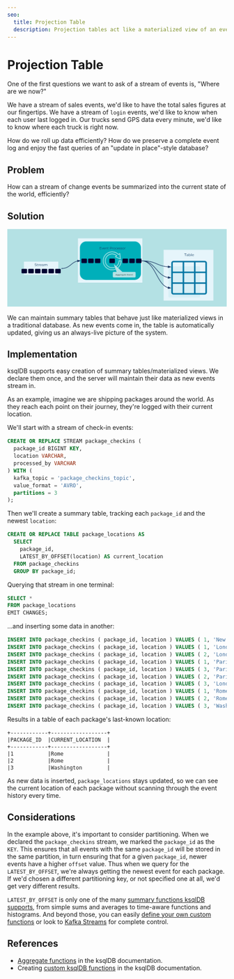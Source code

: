```yaml
---
seo:
  title: Projection Table
  description: Projection tables act like a materialized view of an event stream or change log, grouping and summarizing the events into a unified state.
---
```


# Projection Table

One of the first questions we want to ask of a stream of events is,
"Where are we now?"

We have a stream of sales events, we'd like to have the total sales
figures at our fingertips. We have a stream of `login` events, we'd
like to know when each user last logged in. Our trucks send GPS data
every minute, we'd like to know where each truck is right now.

How do we roll up data efficiently? How do we preserve a complete
event log and enjoy the fast queries of an "update in place"-style
database?

## Problem

How can a stream of change events be summarized into the current state
of the world, efficiently?

## Solution
![Projection Table](../img/projection-table.svg)

We can maintain summary tables that behave just like materialized
views in a traditional database. As new events come in, the table is
automatically updated, giving us an always-live picture of the system.

## Implementation

ksqlDB supports easy creation of summary tables/materialized views. We
declare them once, and the server will maintain their data as new
events stream in.

As an example, imagine we are shipping packages around the world.  As
they reach each point on their journey, they're logged with their
current location.

We'll start with a stream of check-in events:


```sql
CREATE OR REPLACE STREAM package_checkins (
  package_id BIGINT KEY,
  location VARCHAR,
  processed_by VARCHAR
) WITH (
  kafka_topic = 'package_checkins_topic',
  value_format = 'AVRO',
  partitions = 3
);
```

Then we'll create a summary table, tracking each `package_id` and the
newest `location`:

```sql
CREATE OR REPLACE TABLE package_locations AS
  SELECT
    package_id,
    LATEST_BY_OFFSET(location) AS current_location
  FROM package_checkins
  GROUP BY package_id;
```

Querying that stream in one terminal:

```sql
SELECT *
FROM package_locations
EMIT CHANGES;
```

...and inserting some data in another:

```sql
INSERT INTO package_checkins ( package_id, location ) VALUES ( 1, 'New York' );
INSERT INTO package_checkins ( package_id, location ) VALUES ( 1, 'London' );
INSERT INTO package_checkins ( package_id, location ) VALUES ( 2, 'London' );
INSERT INTO package_checkins ( package_id, location ) VALUES ( 1, 'Paris' );
INSERT INTO package_checkins ( package_id, location ) VALUES ( 3, 'Paris' );
INSERT INTO package_checkins ( package_id, location ) VALUES ( 2, 'Paris' );
INSERT INTO package_checkins ( package_id, location ) VALUES ( 3, 'London' );
INSERT INTO package_checkins ( package_id, location ) VALUES ( 1, 'Rome' );
INSERT INTO package_checkins ( package_id, location ) VALUES ( 2, 'Rome' );
INSERT INTO package_checkins ( package_id, location ) VALUES ( 3, 'Washington' );
```

Results in a table of each package's last-known location:

```
+------------+------------------+
|PACKAGE_ID  |CURRENT_LOCATION  |
+------------+------------------+
|1           |Rome              |
|2           |Rome              |
|3           |Washington        |
```

As new data is inserted, `package_locations` stays updated, so we can
see the current location of each package without scanning through the
event history every time.

## Considerations

In the example above, it's important to consider partitioning. When we
declared the `package_checkins` stream, we marked the `package_id` as
the `KEY`. This ensures that all events with the same `package_id`
will be stored in the same partition, in turn ensuring that for a
given `package_id`, newer events have a higher `offset` value. Thus
when we query for the `LATEST_BY_OFFSET`, we're always getting the
newest event for each package. If we'd chosen a different partitioning
key, or not specified one at all, we'd get very different results.

`LATEST_BY_OFFSET` is only one of the many [summary
functions ksqlDB supports][summary_functions], from simple sums and
averages to time-aware functions and histograms. And beyond those, you can
easily [define your own custom functions][custom_functions] or look to
[Kafka Streams][kafka_streams] for complete control.

## References
* [Aggregate functions][summary_functions] in the ksqlDB documentation.
* Creating [custom ksqlDB functions][custom_functions] in the ksqlDB documentation.

[summary_functions]: https://docs.ksqldb.io/en/latest/developer-guide/ksqldb-reference/aggregate-functions/
[custom_functions]: https://docs.ksqldb.io/en/latest/concepts/functions/
[kafka_streams]: https://www.confluent.io/blog/introducing-kafka-streams-stream-processing-made-simple/
